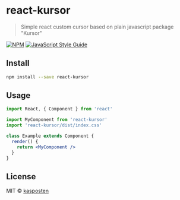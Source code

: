 # react-kursor

> Simple react custom cursor based on plain javascript package &quot;Kursor&quot;

[![NPM](https://img.shields.io/npm/v/react-kursor.svg)](https://www.npmjs.com/package/react-kursor) [![JavaScript Style Guide](https://img.shields.io/badge/code_style-standard-brightgreen.svg)](https://standardjs.com)

## Install

```bash
npm install --save react-kursor
```

## Usage

```jsx
import React, { Component } from 'react'

import MyComponent from 'react-kursor'
import 'react-kursor/dist/index.css'

class Example extends Component {
  render() {
    return <MyComponent />
  }
}
```

## License

MIT © [kasposten](https://github.com/kasposten)
